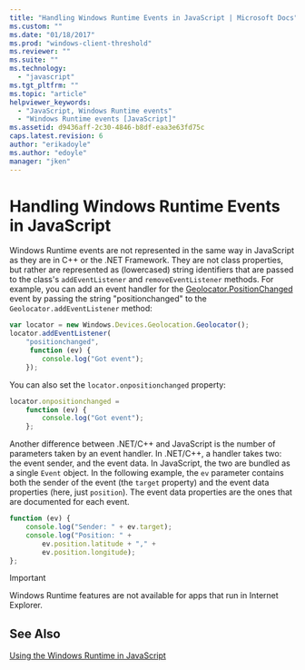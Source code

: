 ```yaml
---
title: "Handling Windows Runtime Events in JavaScript | Microsoft Docs"
ms.custom: ""
ms.date: "01/18/2017"
ms.prod: "windows-client-threshold"
ms.reviewer: ""
ms.suite: ""
ms.technology: 
  - "javascript"
ms.tgt_pltfrm: ""
ms.topic: "article"
helpviewer_keywords: 
  - "JavaScript, Windows Runtime events"
  - "Windows Runtime events [JavaScript]"
ms.assetid: d9436aff-2c30-4846-b8df-eaa3e63fd75c
caps.latest.revision: 6
author: "erikadoyle"
ms.author: "edoyle"
manager: "jken"
---
```

# Handling Windows Runtime Events in JavaScript
Windows Runtime events are not represented in the same way in JavaScript as they are in C++ or the .NET Framework. They are not class properties, but rather are represented as (lowercased) string identifiers that are passed to the class's `addEventListener` and `removeEventListener` methods. For example, you can add an event handler for the [Geolocator.PositionChanged](https://msdn.microsoft.com/library/windows/apps/xaml/windows.devices.geolocation.geolocator.positionchanged.aspx) event by passing the string "positionchanged" to the `Geolocator.addEventListener` method:  
  
```JavaScript  
var locator = new Windows.Devices.Geolocation.Geolocator();  
locator.addEventListener(  
    "positionchanged",   
     function (ev) {  
        console.log("Got event");  
    });  
```  
  
 You can also set the `locator.onpositionchanged` property:  
  
```JavaScript  
locator.onpositionchanged =    
    function (ev) {  
        console.log("Got event");  
    };  
```  
  
Another difference between .NET/C++ and JavaScript is the number of parameters taken by an event handler. In .NET/C++, a handler takes two: the event sender, and the event data. In JavaScript, the two are bundled as a single `Event` object. In the following example, the `ev` parameter contains both the sender of the event (the `target` property) and the event data properties (here, just `position`). The event data properties are the ones that are documented for each event.
  
```JavaScript  
function (ev) {  
    console.log("Sender: " + ev.target);  
    console.log("Position: " +  
        ev.position.latitude + "," +  
        ev.position.longitude);  
};  
```  
  
> [!IMPORTANT]
>  Windows Runtime features are not available for apps that run in Internet Explorer.  
  
## See Also  
 [Using the Windows Runtime in JavaScript](./using-the-windows-runtime-in-javascript.md)
